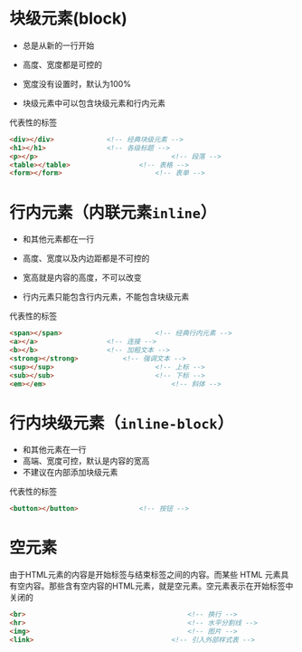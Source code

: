 # 块级元素(block)

- 总是从新的一行开始

- 高度、宽度都是可控的

- 宽度没有设置时，默认为100%

- 块级元素中可以包含块级元素和行内元素

代表性的标签

```html
<div></div>             <!-- 经典块级元素 -->
<h1></h1>               <!-- 各级标题 -->
<p></p> 								<!-- 段落 -->
<table></table>					<!-- 表格 -->
<form></form>						<!-- 表单 -->
```

# 行内元素（内联元素`inline`）

- 和其他元素都在一行

- 高度、宽度以及内边距都是不可控的

- 宽高就是内容的高度，不可以改变

- 行内元素只能包含行内元素，不能包含块级元素

代表性的标签

```html
<span></span>						<!-- 经典行内元素 -->
<a></a>                	<!-- 连接 -->
<b></b>               	<!-- 加粗文本 -->
<strong></strong> 			<!-- 强调文本 -->
<sup></sup>							<!-- 上标 -->
<sub></sub>							<!-- 下标 -->
<em></em>								<!-- 斜体 -->
```

# 行内块级元素（`inline-block`）

- 和其他元素在一行
- 高端、宽度可控，默认是内容的宽高
- 不建议在内部添加块级元素

代表性的标签

```html
<button></button>				<!-- 按钮 -->
```

# 空元素

由于HTML元素的内容是开始标签与结束标签之间的内容。而某些 HTML 元素具有空内容。那些含有空内容的HTML元素，就是空元素。空元素表示在开始标签中关闭的

```html
<br>										<!-- 换行 -->
<hr>										<!-- 水平分割线 -->
<img>										<!-- 图片 -->
<link>									<!-- 引入外部样式表 -->
```

